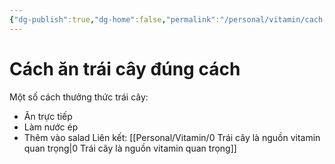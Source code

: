 ```yaml
---
{"dg-publish":true,"dg-home":false,"permalink":"/personal/vitamin/cach-an-trai-cay-dung-cach/","dgPassFrontmatter":true,"noteIcon":"","updated":"2025-01-14T22:28:30.051+07:00"}
---
```



# Cách ăn trái cây đúng cách
Một số cách thưởng thức trái cây:
- Ăn trực tiếp
- Làm nước ép
- Thêm vào salad
Liên kết: [[Personal/Vitamin/0 Trái cây là nguồn vitamin quan trọng\|0 Trái cây là nguồn vitamin quan trọng]]